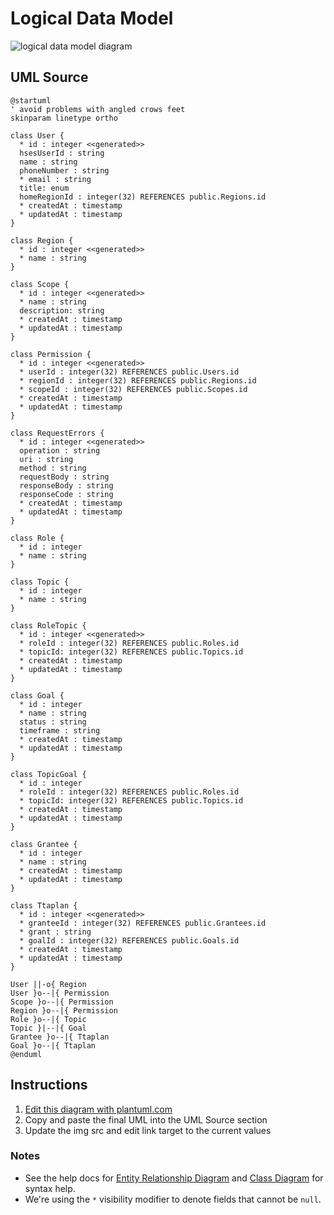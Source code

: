 Logical Data Model
==================

<img src="http://www.plantuml.com/plantuml/png/rLN1RXCn4BtlLymDg9GUu1PLLQ4AA9SAfV01pdgwQs5xpDXBLINvT-mrMRab5AlBXQFVpBoTUM_Mll91S1YCRbw1-45AWcFQQZGUxbNeGTXEeuIMwTx37M9e_3TbdM1XG2kBuS4X48UUcgRLmdluwf5Xrm2SGMHRWh81kmXTN7HeaKL0UNaPmxr7dtBNASa7LhQBg1K6oxFhoUBDOBR89Nm6Q8JI9HHKqBW4j8D9x6HmWvqYkowQUFtkxHlOh3wkDgkRwzKjk66hLNkU4_svaYDrovYwV1zW6LaDHecC6oE3aoSYX-FecQTc-BCdWquKjoqvV0a3W4JVid8XjZ2XiyRvZ6oKzzKZ3HwvGkra-gGrlz0ZdtIgA1lr_1VEVXyYjc8czZLga4k795tXnS2gF1eCFSaIuVoP3oGV7iFUnTdnJ_WrIPpmcOEIFhL-pwti5tAghQ-PFfFhgZQBITUOdLWdhqEYNyk_rOnTp5-GJoHqdGO0iJGClaGIuHqBCzl5qfBdMleF16LX0rRkuZonWd1QLDvnNMwhGhiym2HVhdpSSaT2rp35j3c2ZY_oVh-WtQyNAYC7MYpsk-AMR_BZypkUgqu5I1_pyyur-QS-x4SeDTva7OvfHxMR57kANQ6LWz4_0G00" alt="logical data model diagram">

UML Source
----------

```
@startuml
' avoid problems with angled crows feet
skinparam linetype ortho

class User {
  * id : integer <<generated>>
  hsesUserId : string
  name : string
  phoneNumber : string
  * email : string
  title: enum
  homeRegionId : integer(32) REFERENCES public.Regions.id
  * createdAt : timestamp
  * updatedAt : timestamp
}

class Region {
  * id : integer <<generated>>
  * name : string
}

class Scope {
  * id : integer <<generated>>
  * name : string
  description: string
  * createdAt : timestamp
  * updatedAt : timestamp
}

class Permission {
  * id : integer <<generated>>
  * userId : integer(32) REFERENCES public.Users.id
  * regionId : integer(32) REFERENCES public.Regions.id
  * scopeId : integer(32) REFERENCES public.Scopes.id
  * createdAt : timestamp
  * updatedAt : timestamp
}

class RequestErrors {
  * id : integer <<generated>>
  operation : string
  uri : string
  method : string
  requestBody : string
  responseBody : string
  responseCode : string
  * createdAt : timestamp
  * updatedAt : timestamp
}

class Role {
  * id : integer
  * name : string
}

class Topic {
  * id : integer
  * name : string
}

class RoleTopic {
  * id : integer <<generated>>
  * roleId : integer(32) REFERENCES public.Roles.id
  * topicId: integer(32) REFERENCES public.Topics.id
  * createdAt : timestamp
  * updatedAt : timestamp
}

class Goal {
  * id : integer
  * name : string
  status : string
  timeframe : string
  * createdAt : timestamp
  * updatedAt : timestamp
}

class TopicGoal {
  * id : integer
  * roleId : integer(32) REFERENCES public.Roles.id
  * topicId: integer(32) REFERENCES public.Topics.id
  * createdAt : timestamp
  * updatedAt : timestamp
}

class Grantee {
  * id : integer
  * name : string
  * createdAt : timestamp
  * updatedAt : timestamp
}

class Ttaplan {
  * id : integer <<generated>>
  * granteeId : integer(32) REFERENCES public.Grantees.id
  * grant : string
  * goalId : integer(32) REFERENCES public.Goals.id
  * createdAt : timestamp
  * updatedAt : timestamp
}

User ||-o{ Region
User }o--|{ Permission
Scope }o--|{ Permission
Region }o--|{ Permission
Role }o--|{ Topic
Topic }|--|{ Goal
Grantee }o--|{ Ttaplan
Goal }o--|{ Ttaplan
@enduml
```

Instructions
------------

1. [Edit this diagram with plantuml.com](http://www.plantuml.com/plantuml/uml/rLN1RXCn4BtlLymDg9GUu1PLLQ4AA9SAfV01pdgwQs5xpDXBLINvT-mrMRab5AlBXQFVpBoTUM_Mll91S1YCRbw1-45AWcFQQZGUxbNeGTXEeuIMwTx37M9e_3TbdM1XG2kBuS4X48UUcgRLmdluwf5Xrm2SGMHRWh81kmXTN7HeaKL0UNaPmxr7dtBNASa7LhQBg1K6oxFhoUBDOBR89Nm6Q8JI9HHKqBW4j8D9x6HmWvqYkowQUFtkxHlOh3wkDgkRwzKjk66hLNkU4_svaYDrovYwV1zW6LaDHecC6oE3aoSYX-FecQTc-BCdWquKjoqvV0a3W4JVid8XjZ2XiyRvZ6oKzzKZ3HwvGkra-gGrlz0ZdtIgA1lr_1VEVXyYjc8czZLga4k795tXnS2gF1eCFSaIuVoP3oGV7iFUnTdnJ_WrIPpmcOEIFhL-pwti5tAghQ-PFfFhgZQBITUOdLWdhqEYNyk_rOnTp5-GJoHqdGO0iJGClaGIuHqBCzl5qfBdMleF16LX0rRkuZonWd1QLDvnNMwhGhiym2HVhdpSSaT2rp35j3c2ZY_oVh-WtQyNAYC7MYpsk-AMR_BZypkUgqu5I1_pyyur-QS-x4SeDTva7OvfHxMR57kANQ6LWz4_0G00)
1. Copy and paste the final UML into the UML Source section
1. Update the img src and edit link target to the current values

### Notes

* See the help docs for [Entity Relationship Diagram](https://plantuml.com/ie-diagram) and [Class Diagram](https://plantuml.com/class-diagram) for syntax help.
* We're using the `*` visibility modifier to denote fields that cannot be `null`.
